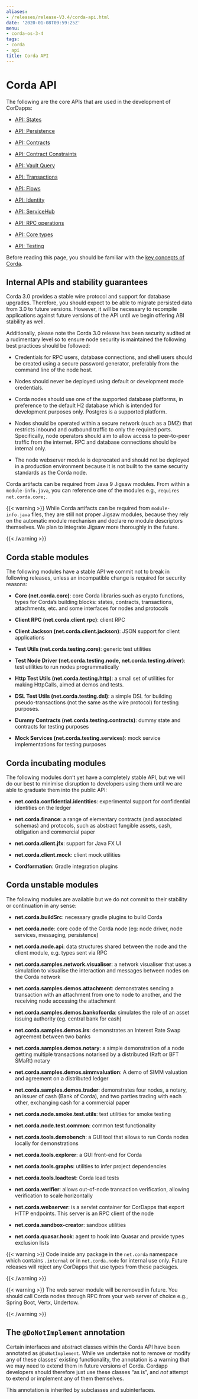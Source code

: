 ```yaml
---
aliases:
- /releases/release-V3.4/corda-api.html
date: '2020-01-08T09:59:25Z'
menu:
- corda-os-3-4
tags:
- corda
- api
title: Corda API
---
```



# Corda API

The following are the core APIs that are used in the development of CorDapps:


* [API: States](api-states.md)

* [API: Persistence](api-persistence.md)

* [API: Contracts](api-contracts.md)

* [API: Contract Constraints](api-contract-constraints.md)

* [API: Vault Query](api-vault-query.md)

* [API: Transactions](api-transactions.md)

* [API: Flows](api-flows.md)

* [API: Identity](api-identity.md)

* [API: ServiceHub](api-service-hub.md)

* [API: RPC operations](api-rpc.md)

* [API: Core types](api-core-types.md)

* [API: Testing](api-testing.md)


Before reading this page, you should be familiar with the [key concepts of Corda](key-concepts.md).


## Internal APIs and stability guarantees

Corda 3.0 provides a stable wire protocol and support for database upgrades. Therefore, you should expect to be able to migrate persisted data from 3.0 to future versions. However, it will be necessary to recompile applications against future versions of the API until we begin offering ABI stability as well.

Additionally, please note the Corda 3.0 release has been security audited at a rudimentary level so to ensure node security is maintained the following best practices should be followed:


* Credentials for RPC users, database connections, and shell users should be created using a secure password generator, preferably from the command line of the node host.


* Nodes should never be deployed using default or development mode credentials.


* Corda nodes should use one of the supported database platforms, in preference to the default H2 database which is intended for development purposes only. Postgres is a supported platform.


* Nodes should be operated within a secure network (such as a DMZ) that restricts inbound and outbound traffic to only the required ports. Specifically, node operators should aim to allow access to peer-to-peer traffic from the internet. RPC and database connections should be internal only.


* The node webserver module is deprecated and should not be deployed in a production environment because it is not built to the same security standards as the Corda node.


Corda artifacts can be required from Java 9 Jigsaw modules.
                From within a `module-info.java`, you can reference one of the modules e.g., `requires net.corda.core;`.


{{< warning >}}
While Corda artifacts can be required from `module-info.java` files, they are still not proper Jigsaw modules,
                    because they rely on the automatic module mechanism and declare no module descriptors themselves. We plan to integrate Jigsaw more thoroughly in the future.

{{< /warning >}}


## Corda stable modules

The following modules have a stable API we commit not to break in following releases, unless an incompatible change is required for security reasons:


* **Core (net.corda.core)**: core Corda libraries such as crypto functions, types for Corda’s building blocks: states, contracts, transactions, attachments, etc. and some interfaces for nodes and protocols


* **Client RPC (net.corda.client.rpc)**: client RPC


* **Client Jackson (net.corda.client.jackson)**: JSON support for client applications


* **Test Utils (net.corda.testing.core)**: generic test utilities


* **Test Node Driver (net.corda.testing.node, net.corda.testing.driver)**: test utilities to run nodes programmatically


* **Http Test Utils (net.corda.testing.http)**: a small set of utilities for making HttpCalls, aimed at demos and tests.


* **DSL Test Utils (net.corda.testing.dsl)**: a simple DSL for building pseudo-transactions (not the same as the wire protocol) for testing purposes.


* **Dummy Contracts (net.corda.testing.contracts)**: dummy state and contracts for testing purposes


* **Mock Services (net.corda.testing.services)**: mock service implementations for testing purposes



## Corda incubating modules

The following modules don’t yet have a completely stable API, but we will do our best to minimise disruption to
                developers using them until we are able to graduate them into the public API:


* **net.corda.confidential.identities**: experimental support for confidential identities on the ledger


* **net.corda.finance**: a range of elementary contracts (and associated schemas) and protocols, such as abstract fungible assets, cash, obligation and commercial paper


* **net.corda.client.jfx**: support for Java FX UI


* **net.corda.client.mock**: client mock utilities


* **Cordformation**: Gradle integration plugins



## Corda unstable modules

The following modules are available but we do not commit to their stability or continuation in any sense:


* **net.corda.buildSrc**: necessary gradle plugins to build Corda


* **net.corda.node**: core code of the Corda node (eg: node driver, node services, messaging, persistence)


* **net.corda.node.api**: data structures shared between the node and the client module, e.g. types sent via RPC


* **net.corda.samples.network.visualiser**: a network visualiser that uses a simulation to visualise the interaction and messages between nodes on the Corda network


* **net.corda.samples.demos.attachment**: demonstrates sending a transaction with an attachment from one to node to another, and the receiving node accessing the attachment


* **net.corda.samples.demos.bankofcorda**: simulates the role of an asset issuing authority (eg. central bank for cash)


* **net.corda.samples.demos.irs**: demonstrates an Interest Rate Swap agreement between two banks


* **net.corda.samples.demos.notary**: a simple demonstration of a node getting multiple transactions notarised by a distributed (Raft or BFT SMaRt) notary


* **net.corda.samples.demos.simmvaluation**: A demo of SIMM valuation and agreement on a distributed ledger


* **net.corda.samples.demos.trader**: demonstrates four nodes, a notary, an issuer of cash (Bank of Corda), and two parties trading with each other, exchanging cash for a commercial paper


* **net.corda.node.smoke.test.utils**: test utilities for smoke testing


* **net.corda.node.test.common**: common test functionality


* **net.corda.tools.demobench**: a GUI tool that allows to run Corda nodes locally for demonstrations


* **net.corda.tools.explorer**: a GUI front-end for Corda


* **net.corda.tools.graphs**: utilities to infer project dependencies


* **net.corda.tools.loadtest**: Corda load tests


* **net.corda.verifier**: allows out-of-node transaction verification, allowing verification to scale horizontally


* **net.corda.webserver**: is a servlet container for CorDapps that export HTTP endpoints. This server is an RPC client of the node


* **net.corda.sandbox-creator**: sandbox utilities


* **net.corda.quasar.hook**: agent to hook into Quasar and provide types exclusion lists



{{< warning >}}
Code inside any package in the `net.corda` namespace which contains `.internal` or in `net.corda.node` for internal use only.
                    Future releases will reject any CorDapps that use types from these packages.

{{< /warning >}}


{{< warning >}}
The web server module will be removed in future. You should call Corda nodes through RPC from your web server of choice e.g., Spring Boot, Vertx, Undertow.

{{< /warning >}}


## The `@DoNotImplement` annotation

Certain interfaces and abstract classes within the Corda API have been annotated
                as `@DoNotImplement`. While we undertake not to remove or modify any of these classes’ existing
                functionality, the annotation is a warning that we may need to extend them in future versions of Corda.
                Cordapp developers should therefore just use these classes “as is”, and *not* attempt to extend or implement any of them themselves.

This annotation is inherited by subclasses and subinterfaces.


